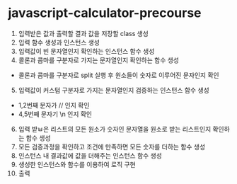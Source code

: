 # javascript-calculator-precourse
1. 입력받은 값과 출력할 결과 값을 저장할 class 생성
2. 입력 함수 생성과 인스턴스 생성
3. 입력값이 빈 문자열인지 확인하는 인스턴스 함수 생성
4. 콜론과 콤마를 구분자로 가지는 문자열인지 확인하는 함수 생성
  * 콜론과 콤마를 구분자로 split 실행 후 원소들이 숫자로 이루어진 문자인지 확인
5. 입력값이 커스텀 구분자로 가지는 문자열인지 검증하는 인스턴스 함수 생성
  * 1,2번째 문자가 // 인지 확인
  * 4,5번째 문자기 \n 인지 확인
6. 입력 받ㅂ은 리스트의 모든 원소가 숫자인 문자열을 원소로 받는 리스트인지 확인하는 함수 생성
7. 모든 검증과정을 확인하고 조건에 만족하면 모든 숫자를 더하는 함수 생성
8. 인스턴스 내 결과값에 값을 더해주는 인스턴스 함수 생성
9. 생성한 인스턴스와 함수를 이용하여 로직 구현
10. 출력